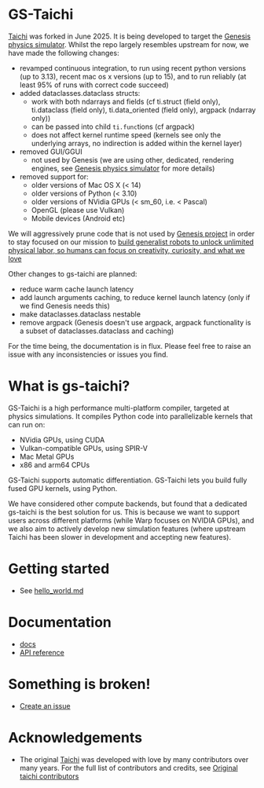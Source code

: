 # GS-Taichi

[Taichi](https://github.com/taichi-dev/taichi) was forked in June 2025. It is being developed to target the [Genesis physics simulator](https://github.com/Genesis-Embodied-AI/Genesis). Whilst the repo largely resembles upstream for now, we have made the following changes:
- revamped continuous integration, to run using recent python versions (up to 3.13), recent mac os x versions (up to 15), and to run reliably (at least 95% of runs with correct code succeed)
- added dataclasses.dataclass structs:
    - work with both ndarrays and fields (cf ti.struct (field only), ti.dataclass (field only), ti.data_oriented (field only), argpack (ndarray only))
    - can be passed into child `ti.func`tions (cf argpack)
    - does not affect kernel runtime speed (kernels see only the underlying arrays, no indirection is added within the kernel layer)
- removed GUI/GGUI
    - not used by Genesis (we are using other, dedicated, rendering engines, see [Genesis physics simulator](https://github.com/Genesis-Embodied-AI/Genesis) for more details)
- removed support for:
    - older versions of Mac OS X (< 14)
    - older versions of Python (< 3.10)
    - older versions of NVidia GPUs (< sm_60, i.e. < Pascal)
    - OpenGL (please use Vulkan)
    - Mobile devices (Android etc)

We will aggressively prune code that is not used by [Genesis project](https://github.com/Genesis-Embodied-AI/Genesis) in order to stay focused on our mission to [build generalist robots to unlock unlimited physical labor, so humans can focus on creativity, curiosity, and what we love](https://genesis-ai.company/)

Other changes to gs-taichi are planned:
- reduce warm cache launch latency
- add launch arguments caching, to reduce kernel launch latency (only if we find Genesis needs this)
- make dataclasses.dataclass nestable
- remove argpack (Genesis doesn't use argpack, argpack functionality is a subset of dataclasses.dataclass and caching)

For the time being, the documentation is in flux. Please feel free to raise an issue with any inconsistencies or issues you find.

# What is gs-taichi?

GS-Taichi is a high performance multi-platform compiler, targeted at physics simulations. It compiles Python code into parallelizable kernels that can run on:
- NVidia GPUs, using CUDA
- Vulkan-compatible GPUs, using SPIR-V
- Mac Metal GPUs
- x86 and arm64 CPUs

GS-Taichi supports automatic differentiation. GS-Taichi lets you build fully fused GPU kernels, using Python.

We have considered other compute backends, but found that a dedicated gs-taichi is the best solution for us. This is because we want to support users across different platforms (while Warp focuses on NVIDIA GPUs), and we also aim to actively develop new simulation features (where upstream Taichi has been slower in development and accepting new features).

# Getting started

- See [hello_world.md](docs/lang/articles/get-started/hello_world.md)

# Documentation

- [docs](docs/lang/articles)
- [API reference](https://ideal-adventure-2n6lpyw.pages.github.io/taichi.html)

# Something is broken!

- [Create an issue](https://github.com/Genesis-Embodied-AI/taichi/issues/new/choose)

# Acknowledgements

- The original [Taichi](https://github.com/taichi-dev/taichi) was developed with love by many contributors over many years. For the full list of contributors and credits, see [Original taichi contributors](https://github.com/taichi-dev/taichi?tab=readme-ov-file#contributing)
